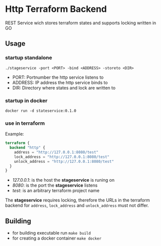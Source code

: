 # Http Terraform Backend

REST Service wich stores terraform states and supports locking 
written in GO

## Usage

### startup standalone
```
./stageservice -port <PORT> -bind <ADDRESS> -storeto <DIR>
```

* PORT: Portnumber the http service listens to
* ADDRESS: IP address the http service binds to
* DIR: Directory where states and lock are written to

### startup in docker
```
docker run -d stateservice:0.1.0
```

### use in terraform

Example: 
```terraform
terraform {
  backend "http" {
    address = "http://127.0.0.1:8080/test"
    lock_address = "http://127.0.0.1:8080/test"
    unlock_address = "http://127.0.0.1:8080/test"
  }
}
```
* _127.0.0.1_: is the host the __stageservice__ is runing on
* _8080_: is the port the __stageservice__ listens
* _test_: is an arbitrary terraform project name

The __stageservice__ requires locking, therefore the URLs in the 
terraform backend for ```address```, ```lock_address``` and 
```unlock_address``` must not differ.

## Building
* for building executable run ```make build```
* for creating a docker container ```make docker```

